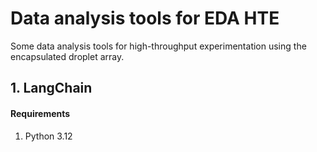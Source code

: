 # **Data analysis tools for EDA HTE**

Some data analysis tools for high-throughput experimentation using the encapsulated droplet array.

## **1. LangChain**

#### Requirements

1. Python 3.12


